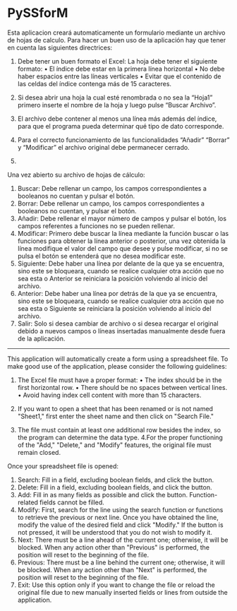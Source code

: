 # PySSforM
Esta aplicacion creará automaticamente un formulario mediante un archivo de hojas de calculo.
Para hacer un buen uso de la aplicación hay que tener en cuenta las siguientes directrices:

1.	Debe tener un buen formato el Excel: La hoja debe tener el siguiente formato:
•	El índice debe estar en la primera línea horizontal
•	No debe haber espacios entre las líneas verticales
•	Evitar que el contenido de las celdas del índice contenga más de 15 caracteres.

3.	Si desea abrir una hoja la cual esté renombrada o no sea la “Hoja1” primero inserte el nombre de la hoja y luego pulse “Buscar Archivo”.
4.	El archivo debe contener al menos una línea más además del índice, para que el programa pueda determinar qué tipo de dato corresponde.
5.	Para el correcto funcionamiento de las funcionalidades “Añadir” “Borrar” y “Modificar” el archivo original debe permanecer cerrado.
6.	
Una vez abierto su archivo de hojas de cálculo:

1.	Buscar: Debe rellenar un campo, los campos correspondientes a booleanos no cuentan y pulsar el botón.
2.	Borrar: Debe rellenar un campo, los campos correspondientes a booleanos no cuentan, y pulsar el botón.
3.	Añadir: Debe rellenar el mayor número de campos y pulsar el botón, los campos referentes a funciones no se pueden rellenar.
4.	Modificar: Primero debe buscar la línea mediante la función buscar o las funciones para obtener la línea anterior o posterior, una vez obtenida la línea modifique el valor del campo que desee y pulse modificar, si no se pulsa el botón se entenderá que no desea modificar este.
5.	Siguiente: Debe haber una línea por delante de la que ya se encuentra, sino este se bloqueara, cuando se realice cualquier otra acción que no sea esta o Anterior se reiniciara la posición volviendo al inicio del archivo.
6.	Anterior: Debe haber una línea por detrás de la que ya se encuentra, sino este se bloqueara, cuando se realice cualquier otra acción que no sea esta o Siguiente se reiniciara la posición volviendo al inicio del archivo.
7.	Salir: Solo si desea cambiar de archivo o si desea recargar el original debido a nuevos campos o líneas insertadas manualmente desde fuera de la aplicación.
--------------------------------------------------------------------------------------------------------------------------------------------------------------------------------------------------------------------------------------------------------------------------------------------------------------------
This application will automatically create a form using a spreadsheet file.
To make good use of the application, please consider the following guidelines:

1. The Excel file must have a proper format:
• The index should be in the first horizontal row.
• There should be no spaces between vertical lines.
• Avoid having index cell content with more than 15 characters.

3. If you want to open a sheet that has been renamed or is not named "Sheet1," first enter the sheet name and then click on "Search File."
4. The file must contain at least one additional row besides the index, so the program can determine the data type.
4.For the proper functioning of the "Add," "Delete," and "Modify" features, the original file must remain closed.

Once your spreadsheet file is opened:

1. Search: Fill in a field, excluding boolean fields, and click the button.
2. Delete: Fill in a field, excluding boolean fields, and click the button.
3. Add: Fill in as many fields as possible and click the button. Function-related fields cannot be filled.
4. Modify: First, search for the line using the search function or functions to retrieve the previous or next line. Once you have obtained the line, modify the value of the desired field and click "Modify." If the button is not pressed, it will be understood that you do not wish to modify it.
5. Next: There must be a line ahead of the current one; otherwise, it will be blocked. When any action other than "Previous" is performed, the position will reset to the beginning of the file.
6. Previous: There must be a line behind the current one; otherwise, it will be blocked. When any action other than "Next" is performed, the position will reset to the beginning of the file.
7. Exit: Use this option only if you want to change the file or reload the original file due to new manually inserted fields or lines from outside the application.
